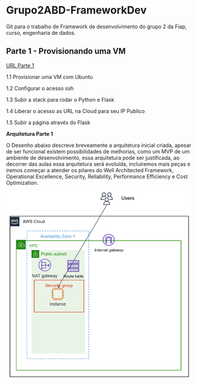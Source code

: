 # Grupo2ABD-FrameworkDev

Git para o trabalho de Framework de desenvolvimento do grupo 2 da Fiap, curso, engenharia de dados.

## Parte 1 - Provisionando uma VM

[URL Parte 1](https://github.com/dhnomura/Grupo2ABD-FrameworkDev/blob/main/1%20-%20aws_criar_vm.md)

1.1 Provisionar uma VM com Ubuntu

1.2 Configurar o acesso ssh

1.3 Subir a stack para rodar o Python e Flask

1.4 Liberar o acesso as URL na Cloud para seu IP Publico

1.5 Subir a página através do Flask

**Arquitetura Parte 1**

O Desenho abaixo descreve breveamente a arquitetura inicial criada, apesar de ser funcional existem possibilidades de melhorias, como um MVP de um ambiente de desenvolvimento, essa arquitetura pode ser justificada, ao decorrer das aulas essa arquitetura será evoluída, incluiremos mais peças e iremos começar a atender os pilares do Well Architected Framework, Operational Excellence, Security, Reliability, Performance Efficiency e Cost Optimization.

![alt text](https://github.com/dhnomura/Grupo2ABD-FrameworkDev/blob/main/imagens/ArquiteturaOneTier.png)
